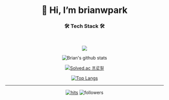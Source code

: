 <div align=center><h1>👋 Hi, I’m brianwpark </h1></div>
 
<h3 align="center"><b>🛠 Tech Stack 🛠</b></h3>
</br>
<p align="center">
<a href="https://www.python.org/"><img src="https://img.shields.io/badge/Python-3776AB?style=flat-square&logo=Python&logoColor=white"/></a>
</p>

<div align=center>
 
![Brian's github stats](https://github-readme-stats.vercel.app/api?username=brianwpark&show_icons=true&theme=radical)

[![Solved.ac
프로필](http://mazassumnida.wtf/api/generate_badge?boj=brianwpark)](https://solved.ac/brianwpark)

[//]: # "![Brian's vatsim stat](https://my.vatsim.net/indicators/1472236)"
 
[![Top Langs](https://github-readme-stats.vercel.app/api/top-langs/?username=brianwpark&layout=compact&theme=dracula)](https://github.com/brianwpark)
 
<hr>
 
[![hits](https://hits.seeyoufarm.com/api/count/incr/badge.svg?url=https%3A%2F%2Fgithub.com%2Fbrianwpark&count_bg=%237A7A7A&title_bg=%23FFADCC&icon=reverbnation.svg&icon_color=%23FF0000&title=hits&edge_flat=false)](https://hits.seeyoufarm.com)
![followers](https://img.shields.io/github/followers/brianwpark?style=social)
 
</div>
